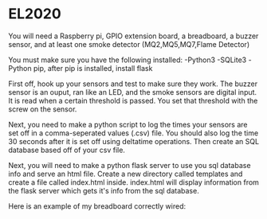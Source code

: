 # EL2020
You will need a Raspberry pi, GPIO extension board, a breadboard, a buzzer sensor, and at least one smoke detector (MQ2,MQ5,MQ7,Flame Detector)



You must make sure you have the following installed:
-Python3
-SQLite3
-Python pip, after pip is installed, install flask

First off, hook up your sensors and test to make sure they work. The buzzer sensor is an ouput, ran like an LED, and the smoke sensors are digital input. It is read when a certain threshold is passed. You set that threshold with the screw on the sensor.

Next, you need to make a python script to log the times your sensors are set off in a comma-seperated values (.csv) file. You should also log the time 30 seconds after it is set off using deltatime operations. Then create an SQL database based off of your csv file.

Next, you will need to make a python flask server to use you sql database info and serve an html file. Create a new directory called templates and create a file called index.html inside. index.html will display information from the flask server which gets it's info from the sql database.

Here is an example of my breadboard correctly wired:
